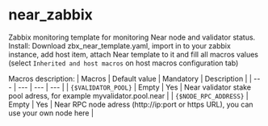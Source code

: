 # near_zabbix
Zabbix monitoring template for monitoring Near node and validator status.\
Install: Download zbx_near_template.yaml, import in to your zabbix instance, add host item, attach Near template to it and fill all macros values (select `Inherited and host macros` on host macros configuration tab)

Macros description:
| Macros | Default value | Mandatory | Description |
| --- | --- | --- | --- |
| `{$VALIDATOR_POOL}` | Empty | Yes | Near validator stake pool adress, for example myvalidator.pool.near |
| `{$NODE_RPC_ADDRESS}` | Empty | Yes | Near RPC node adress (http://ip:port or https URL), you can use your own node here |
